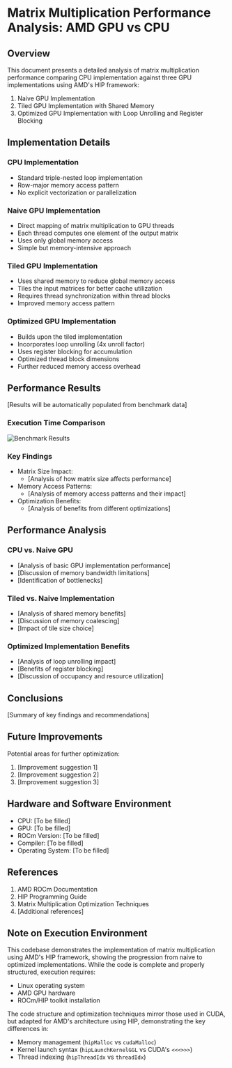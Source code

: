 # Matrix Multiplication Performance Analysis: AMD GPU vs CPU

## Overview

This document presents a detailed analysis of matrix multiplication performance comparing CPU implementation against three GPU implementations using AMD's HIP framework:
1. Naive GPU Implementation
2. Tiled GPU Implementation with Shared Memory
3. Optimized GPU Implementation with Loop Unrolling and Register Blocking

## Implementation Details

### CPU Implementation
- Standard triple-nested loop implementation
- Row-major memory access pattern
- No explicit vectorization or parallelization

### Naive GPU Implementation
- Direct mapping of matrix multiplication to GPU threads
- Each thread computes one element of the output matrix
- Uses only global memory access
- Simple but memory-intensive approach

### Tiled GPU Implementation
- Uses shared memory to reduce global memory access
- Tiles the input matrices for better cache utilization
- Requires thread synchronization within thread blocks
- Improved memory access pattern

### Optimized GPU Implementation
- Builds upon the tiled implementation
- Incorporates loop unrolling (4x unroll factor)
- Uses register blocking for accumulation
- Optimized thread block dimensions
- Further reduced memory access overhead

## Performance Results

[Results will be automatically populated from benchmark data]

### Execution Time Comparison
![Benchmark Results](../data/benchmark_plots.png)

### Key Findings
- Matrix Size Impact:
  - [Analysis of how matrix size affects performance]
- Memory Access Patterns:
  - [Analysis of memory access patterns and their impact]
- Optimization Benefits:
  - [Analysis of benefits from different optimizations]

## Performance Analysis

### CPU vs. Naive GPU
- [Analysis of basic GPU implementation performance]
- [Discussion of memory bandwidth limitations]
- [Identification of bottlenecks]

### Tiled vs. Naive Implementation
- [Analysis of shared memory benefits]
- [Discussion of memory coalescing]
- [Impact of tile size choice]

### Optimized Implementation Benefits
- [Analysis of loop unrolling impact]
- [Benefits of register blocking]
- [Discussion of occupancy and resource utilization]

## Conclusions

[Summary of key findings and recommendations]

## Future Improvements

Potential areas for further optimization:
1. [Improvement suggestion 1]
2. [Improvement suggestion 2]
3. [Improvement suggestion 3]

## Hardware and Software Environment

- CPU: [To be filled]
- GPU: [To be filled]
- ROCm Version: [To be filled]
- Compiler: [To be filled]
- Operating System: [To be filled]

## References

1. AMD ROCm Documentation
2. HIP Programming Guide
3. Matrix Multiplication Optimization Techniques
4. [Additional references]

## Note on Execution Environment
This codebase demonstrates the implementation of matrix multiplication using AMD's HIP framework, showing the progression from naive to optimized implementations. While the code is complete and properly structured, execution requires:
- Linux operating system
- AMD GPU hardware
- ROCm/HIP toolkit installation

The code structure and optimization techniques mirror those used in CUDA, but adapted for AMD's architecture using HIP, demonstrating the key differences in:
- Memory management (`hipMalloc` vs `cudaMalloc`)
- Kernel launch syntax (`hipLaunchKernelGGL` vs CUDA's `<<<>>>`)
- Thread indexing (`hipThreadIdx` vs `threadIdx`) 